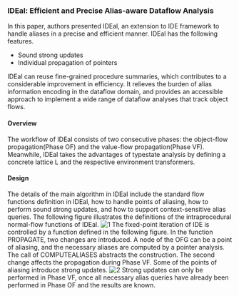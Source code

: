 ### IDEal: Efficient and Precise Alias-aware Dataflow Analysis
In this paper, authors presented IDEal, an extension to IDE framework to handle aliases in a precise and efficient manner. IDEal has the following features.
- Sound strong updates
- Individual propagation of pointers

IDEal can reuse fine-grained procedure summaries, which contributes to a considerable improvement in efficiency. It relieves the burden of alias information encoding in the dataflow domain, and provides an accessible approach to implement a wide range of dataflow analyses that track object flows.
#### Overview
The workflow of IDEal consists of two consecutive phases: the object-flow propagation(Phase OF) and the value-flow propagation(Phase VF). Meanwhile, IDEal takes the advantages of typestate analysis by defining a concrete lattice L and the respective environment transformers.
#### Design
The details of the main algorithm in IDEal include the standard flow functions definition in IDEal, how to handle points of aliasing, how to perform sound strong updates, and how to support context-sensitive alias queries. The following figure illustrates the definitions of the intraprocedural normal-flow functions of IDEal.
![1](D:\HKUST\论文笔记\Pic\3.JPG)
The fixed-point iteration of IDE is controlled by a function defined in the following figure. In the function PROPAGATE, two changes are introduced. A node of the OFG can be a point of aliasing, and the necessary aliases are computed by a pointer analysis. The call of COMPUTEALIASES abstracts the construction. The second change affects the propagation during Phase VF. Some of the points of aliasing introduce strong updates.
![2](D:\HKUST\论文笔记\Pic\4.JPG)
Strong updates can only be performed in Phase VF, once all necessary alias queries have already been performed in Phase OF and the results are known.